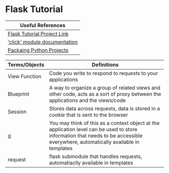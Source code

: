 # Flask Tutorial

| Useful References                                                                                 |
| ------------------------------------------------------------------------------------------------- |
| [Flask Tutorial Project Link](https://flask.palletsprojects.com/en/3.0.x/tutorial/)               |
| ['click' module documentation](https://click.palletsprojects.com/en/8.1.x/)                       |
| [Packaing Python Projects](#https://packaging.python.org/en/latest/tutorials/packaging-projects/) |

| Terms/Objects | Definitions                                                                                                                                                                      |
| ------------- | -------------------------------------------------------------------------------------------------------------------------------------------------------------------------------- |
| View Function | Code you write to respond to requests to your applications                                                                                                                       |
| Blueprint     | A way to organize a group of related views and other code, acts as a sort of proxy between the applications and the views/code                                                   |
| Session       | Stores data across requests, data is stored in a _cookie_ that is sent to the browser                                                                                            |
| g             | You may think of this as a context object at the application level can be used to store information that needs to be accessible everywhere, automatically available in templates |
| request       | flask submodule that handles requests, automatiaclly available in templates                                                                                                      |
